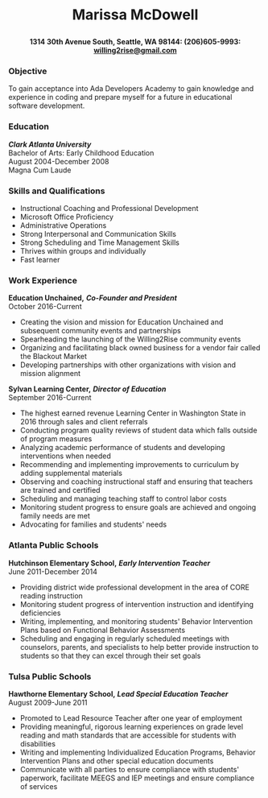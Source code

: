 # **<p align="center">Marissa McDowell</p>**
**<p align="center">1314 30th Avenue South, Seattle, WA 98144: 	(206)605-9993: 	willing2rise@gmail.com</p>**
### **Objective**
To gain acceptance into Ada Developers Academy to gain knowledge and experience in coding and prepare myself for a future in educational software development.
### **Education**
**_Clark Atlanta University_**    
Bachelor of Arts: Early Childhood Education  
August 2004-December 2008  
Magna Cum Laude
### **Skills and Qualifications**
* Instructional Coaching and Professional Development
* Microsoft Office Proficiency
* Administrative Operations
* Strong Interpersonal and Communication Skills
* Strong Scheduling and Time Management Skills
* Thrives within groups and individually
* Fast learner
### **Work Experience**
**Education Unchained,** **_Co-Founder and President_**   
October 2016-Current
* Creating the vision and mission for Education Unchained and subsequent community events and partnerships
* Spearheading the launching of the Willing2Rise community events
* Organizing and facilitating black owned business for a vendor fair called the Blackout Market
* Developing partnerships with other organizations with vision and mission alignment 

**Sylvan Learning Center,** **_Director of Education_**  
September 2016-Current  
* The highest earned revenue Learning Center in Washington State in 2016 through sales and client referrals  
* Conducting program quality reviews of student data which falls outside of program measures  
* Analyzing academic performance of students and developing interventions when needed  
* Recommending and implementing improvements to curriculum by adding supplemental materials  
* Observing and coaching instructional staff and ensuring that teachers are trained and certified  
* Scheduling and managing teaching staff to control labor costs  
* Monitoring student progress to ensure goals are achieved and ongoing family needs are met  
* Advocating for families and students' needs  
### **Atlanta Public Schools**
**Hutchinson Elementary School,** **_Early Intervention Teacher_**  
June 2011-December 2014
* Providing district wide professional development in the area of CORE reading instruction
* Monitoring student progress of intervention instruction and identifying deficiencies
* Writing, implementing, and monitoring students' Behavior Intervention Plans based on Functional Behavior Assessments
* Scheduling and engaging in regularly scheduled meetings with counselors, parents, and specialists to help better provide instruction to students so that they can excel through their set goals 
### **Tulsa Public Schools** 
**Hawthorne Elementary School,** **_Lead Special Education Teacher_**  
August 2009-June 2011
* Promoted to Lead Resource Teacher after one year of employment
* Providing meaningful, rigorous learning experiences on grade level reading and math standards that are accessible for students with disabilities
* Writing and implementing Individualized Education Programs, Behavior Intervention Plans and other special education documents
* Communicate with all parties to ensure compliance with students' paperwork, facilitate MEEGS and IEP meetings and ensure compliance of services 


